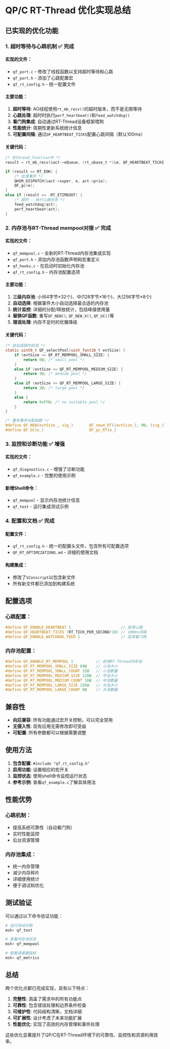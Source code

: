# QP/C RT-Thread 优化实现总结

## 已实现的优化功能

### 1. 超时等待与心跳机制 ✅ 完成

#### 实现的文件：
- `qf_port.c` - 修改了线程函数以支持超时等待和心跳
- `qf_port.h` - 添加了心跳配置宏
- `qf_rt_config.h` - 统一配置文件

#### 主要功能：
1. **超时等待**: AO线程使用`rt_mb_recv()`的超时版本，而不是无限等待
2. **心跳处理**: 超时时执行`perf_heartbeat()`和`feed_watchdog()`
3. **看门狗集成**: 自动通过RT-Thread设备框架喂狗
4. **性能统计**: 周期性更新系统统计信息
5. **可配置间隔**: 通过`QF_HEARTBEAT_TICKS`配置心跳间隔（默认100ms）

#### 关键代码：
```c
/* 在thread_function中 */
result = rt_mb_recv(&act->eQueue, (rt_ubase_t *)&e, QF_HEARTBEAT_TICKS);

if (result == RT_EOK) {
    /* 处理事件 */
    QHSM_DISPATCH(&act->super, e, act->prio);
    QF_gc(e);
}
else if (result == -RT_ETIMEOUT) {
    /* 超时 - 执行心跳任务 */
    feed_watchdog(act);
    perf_heartbeat(act);
}
```

### 2. 内存池与RT-Thread mempool对接 ✅ 完成

#### 实现的文件：
- `qf_mempool.c` - 全新的RT-Thread内存池集成实现
- `qf_port.h` - 添加内存池函数声明和宏重定义
- `qf_hooks.c` - 在启动时初始化内存池
- `qf_rt_config.h` - 内存池配置选项

#### 主要功能：
1. **三级内存池**: 小(64字节×32个)、中(128字节×16个)、大(256字节×8个)
2. **自动选择**: 根据事件大小自动选择最合适的内存池
3. **统计监控**: 详细的分配/释放统计，包括峰值使用量
4. **替换QF函数**: 重写`QF_NEW()`, `QF_NEW_X()`, `QF_GC()`等
5. **错误处理**: 内存不足时的优雅降级

#### 关键代码：
```c
/* 自动选择内存池 */
static uint8_t QF_selectPool(uint_fast16_t evtSize) {
    if (evtSize <= QF_RT_MEMPOOL_SMALL_SIZE) {
        return 0U; /* small pool */
    }
    else if (evtSize <= QF_RT_MEMPOOL_MEDIUM_SIZE) {
        return 1U; /* medium pool */
    }
    else if (evtSize <= QF_RT_MEMPOOL_LARGE_SIZE) {
        return 2U; /* large pool */
    }
    else {
        return 0xFFU; /* no suitable pool */
    }
}

/* 重写事件分配函数 */
#define QF_NEW(evtSize_, sig_)       QF_newX_RT((evtSize_), 0U, (sig_))
#define QF_GC(e_)                    QF_gc_RT(e_)
```

### 3. 监控和诊断功能 ✅ 增强

#### 实现的文件：
- `qf_diagnostics.c` - 增强了诊断功能
- `qf_example.c` - 完整的使用示例

#### 新增Shell命令：
- `qf_mempool` - 显示内存池统计信息
- `qf_test` - 运行集成测试示例

### 4. 配置和文档 ✅ 完成

#### 配置文件：
- `qf_rt_config.h` - 统一的配置头文件，包含所有可配置选项
- `QF_RT_OPTIMIZATIONS.md` - 详细的使用文档

#### 构建集成：
- 修改了`SConscript`以包含新文件
- 所有新文件都已添加到构建系统

## 配置选项

### 心跳配置：
```c
#define QF_ENABLE_HEARTBEAT 1                      // 启用心跳
#define QF_HEARTBEAT_TICKS (RT_TICK_PER_SECOND/10) // 100ms间隔
#define QF_ENABLE_WATCHDOG_FEED 1                  // 启用看门狗
```

### 内存池配置：
```c
#define QF_ENABLE_RT_MEMPOOL 1          // 启用RT-Thread内存池
#define QF_RT_MEMPOOL_SMALL_SIZE 64U    // 小池大小
#define QF_RT_MEMPOOL_SMALL_COUNT 32U   // 小池数量
#define QF_RT_MEMPOOL_MEDIUM_SIZE 128U  // 中池大小
#define QF_RT_MEMPOOL_MEDIUM_COUNT 16U  // 中池数量
#define QF_RT_MEMPOOL_LARGE_SIZE 256U   // 大池大小
#define QF_RT_MEMPOOL_LARGE_COUNT 8U    // 大池数量
```

## 兼容性

- **向后兼容**: 所有功能通过宏开关控制，可以完全禁用
- **无侵入性**: 现有应用无需修改即可受益
- **可配置**: 所有参数都可以根据需要调整

## 使用方法

1. **包含配置**: `#include "qf_rt_config.h"`
2. **启用功能**: 设置相应的宏开关
3. **监控状态**: 使用shell命令监控运行状态
4. **参考示例**: 查看`qf_example.c`了解具体用法

## 性能优势

### 心跳机制：
- 提高系统可靠性（自动看门狗）
- 实时性能监控
- 后台资源管理

### 内存池集成：
- 统一内存管理
- 减少内存碎片
- 详细使用统计
- 便于调试和优化

## 测试验证

可以通过以下命令验证功能：

```bash
# 运行测试示例
msh> qf_test

# 查看内存池状态
msh> qf_mempool

# 查看调度器指标
msh> qf_metrics
```

## 总结

两个优化点都已完成实现，具有以下特点：

1. **完整性**: 涵盖了需求中的所有功能点
2. **可靠性**: 包含错误处理和边界条件检查
3. **可维护性**: 代码结构清晰，文档详细
4. **可扩展性**: 设计考虑了未来功能扩展
5. **性能优化**: 实现了高效的内存管理和事件处理

这些优化显著提升了QP/C在RT-Thread环境下的可靠性、监控性和资源利用效率。
